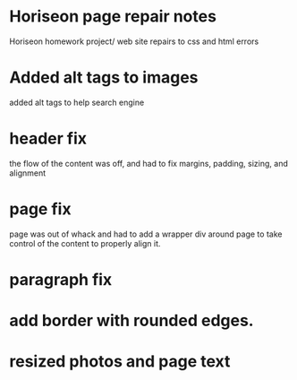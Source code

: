 # Horiseon page repair notes
Horiseon homework project/ web site repairs to css and html errors
# Added alt tags to images
added alt tags to help search engine 
# header fix
the flow of the content was off, and had to fix
margins, padding, sizing, and alignment
# page fix
page was out of whack and had to add a wrapper div around page to take control of the content
to properly align it.
# paragraph fix
# add border with rounded edges.
# resized photos and page text
